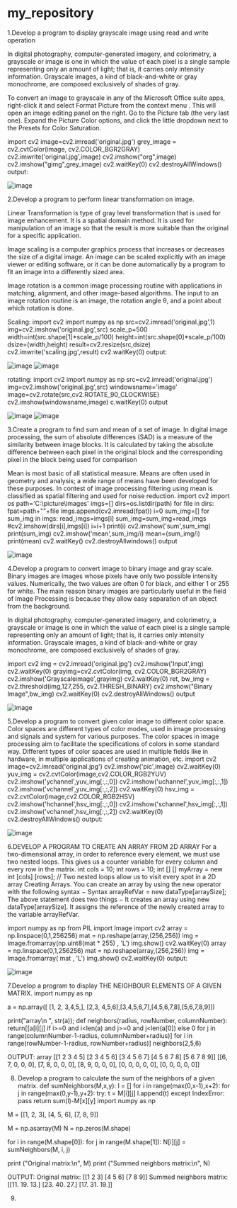 # my_repository
1.Develop a program to display grayscale image using read and write operation

In digital photography, computer-generated imagery, and colorimetry, a grayscale or image is one in which the value of each pixel is a single sample representing only an amount of light; that is, it carries only intensity information. Grayscale images, a kind of black-and-white or gray monochrome, are composed exclusively of shades of gray.

To convert an image to grayscale in any of the Microsoft Office suite apps, right-click it and select Format Picture from the context menu . This will open an image editing panel on the right. Go to the Picture tab (the very last one). Expand the Picture Color options, and click the little dropdown next to the Presets for Color Saturation.

import cv2 image=cv2.imread('original.jpg') grey_image = cv2.cvtColor(image, cv2.COLOR_BGR2GRAY) cv2.imwrite('original.jpg',image) cv2.imshow("org",image) cv2.imshow("gimg",grey_image) cv2.waitKey(0) cv2.destroyAllWindows() output:

![image](https://user-images.githubusercontent.com/75006493/104893410-68ea8380-5999-11eb-8362-b3670f32e9cf.png)

2.Develop a program to perform linear transformation on image.

Linear Transformation is type of gray level transformation that is used for image enhancement. It is a spatial domain method. It is used for manipulation of an image so that the result is more suitable than the original for a specific application.

Image scaling is a computer graphics process that increases or decreases the size of a digital image. An image can be scaled explicitly with an image viewer or editing software, or it can be done automatically by a program to fit an image into a differently sized area.

Image rotation is a common image processing routine with applications in matching, alignment, and other image-based algorithms. The input to an image rotation routine is an image, the rotation angle θ, and a point about which rotation is done.

Scaling: import cv2 import numpy as np src=cv2.imread('original.jpg',1) img=cv2.imshow('original.jpg',src) scale_p=500 width=int(src.shape[1]*scale_p/100) height=int(src.shape[0]*scale_p/100) dsize=(width,height) result=cv2.resize(src,dsize) cv2.imwrite('scaling.jpg',result) cv2.waitKey(0) output:

![image](https://user-images.githubusercontent.com/75006493/104893799-e3b39e80-5999-11eb-9c87-6967c6ad1fb5.png)
![image](https://user-images.githubusercontent.com/75006493/104893986-207f9580-599a-11eb-8ede-4e5977902877.png)

rotating: import cv2 import numpy as np src=cv2.imread('original.jpg') img=cv2.imshow('original.jpg',src) windowsname='image' image=cv2.rotate(src,cv2.ROTATE_90_CLOCKWISE) cv2.imshow(windowsname,image) c.waitKey(0) output

![image](https://user-images.githubusercontent.com/75006493/104894248-748a7a00-599a-11eb-9b7b-fb046c9fbaa4.png)
![image](https://user-images.githubusercontent.com/75006493/104894365-9dab0a80-599a-11eb-99ca-8636cdb3f9a1.png)

3.Create a program to find sum and mean of a set of image. In digital image processing, the sum of absolute differences (SAD) is a measure of the similarity between image blocks. It is calculated by taking the absolute difference between each pixel in the original block and the corresponding pixel in the block being used for comparison

Mean is most basic of all statistical measure. Means are often used in geometry and analysis; a wide range of means have been developed for these purposes. In contest of image processing filtering using mean is classified as spatial filtering and used for noise reduction. import cv2 import os path='C:\picture\images' imgs=[] dirs=os.listdir(path) for file in dirs: fpat=path+"\"+file imgs.append(cv2.imread(fpat)) i=0 sum_img=[] for sum_img in imgs: read_imgs=imgs[i] sum_img=sum_img+read_imgs #cv2.imshow(dirs[i],imgs[i]) i=i+1 print(i) cv2.imshow('sum',sum_img) print(sum_img) cv2.imshow('mean',sum_img/i) mean=(sum_img/i) print(mean) cv2.waitKey() cv2.destroyAllwindows() output

![image](https://user-images.githubusercontent.com/75006493/104894603-eb277780-599a-11eb-961b-040747a89be9.png)

4.Develop a program to convert image to binary image and gray scale. Binary images are images whose pixels have only two possible intensity values. Numerically, the two values are often 0 for black, and either 1 or 255 for white. The main reason binary images are particularly useful in the field of Image Processing is because they allow easy separation of an object from the background.

In digital photography, computer-generated imagery, and colorimetry, a grayscale or image is one in which the value of each pixel is a single sample representing only an amount of light; that is, it carries only intensity information. Grayscale images, a kind of black-and-white or gray monochrome, are composed exclusively of shades of gray.

import cv2 img = cv2.imread('original.jpg') cv2.imshow('Input',img) cv2.waitKey(0) grayimg=cv2.cvtColor(img, cv2.COLOR_BGR2GRAY) cv2.imshow('Grayscaleimage',grayimg) cv2.waitKey(0) ret, bw_img = cv2.threshold(img,127,255, cv2.THRESH_BINARY) cv2.imshow("Binary Image",bw_img) cv2.waitKey(0) cv2.destroyAllWindows() output

![image](https://user-images.githubusercontent.com/75006493/104894842-32156d00-599b-11eb-8816-c354c494de1e.png)

5.Develop a program to convert given color image to different color space. Color spaces are different types of color modes, used in image processing and signals and system for various purposes. The color spaces in image processing aim to facilitate the specifications of colors in some standard way. Different types of color spaces are used in multiple fields like in hardware, in multiple applications of creating animation, etc. import cv2 image=cv2.imread('original.jpg') cv2.imshow('pic',image) cv2.waitKey(0) yuv_img = cv2.cvtColor(image,cv2.COLOR_RGB2YUV) cv2.imshow('ychannel',yuv_img[:,:,0]) cv2.imshow('uchannel',yuv_img[:,:,1]) cv2.imshow('vchannel',yuv_img[:,:,2]) cv2.waitKey(0) hsv_img = cv2.cvtColor(image,cv2.COLOR_RGB2HSV) cv2.imshow('hchannel',hsv_img[:,:,0]) cv2.imshow('schannel',hsv_img[:,:,1]) cv2.imshow('vchannel',hsv_img[:,:,2]) cv2.waitKey(0) cv2.destroyAllWindows() output: 

![image](https://user-images.githubusercontent.com/75006493/104895119-7e60ad00-599b-11eb-9e22-f6ef3ecb8348.png)

6.DEVELOP A PROGRAM TO CREATE AN ARRAY FROM 2D ARRAY For a two-dimensional array, in order to reference every element, we must use two nested loops. This gives us a counter variable for every column and every row in the matrix. int cols = 10; int rows = 10; int [] [] myArray = new int [cols] [rows]; // Two nested loops allow us to visit every spot in a 2D array Creating Arrays. You can create an array by using the new operator with the following syntax − Syntax arrayRefVar = new dataType[arraySize]; The above statement does two things − It creates an array using new dataType[arraySize]. It assigns the reference of the newly created array to the variable arrayRefVar.

import numpy as np from PIL import Image import cv2 array = np.linspace(0,1,256256) mat = np.reshape(array,(256,256)) img = Image.fromarray(np.uint8(mat * 255) , 'L') img.show() cv2.waitKey(0) array = np.linspace(0,1,256256) mat = np.reshape(array,(256,256)) img = Image.fromarray( mat , 'L') img.show() cv2.waitKey(0) output:

![image](https://user-images.githubusercontent.com/75006493/104895351-c7b0fc80-599b-11eb-85db-c491030b0d81.png)

7.Develop a program to display THE NEIGHBOUR ELEMENTS OF A GIVEN MATRIX.
import numpy as np
 
a = np.array([ [1, 2, 3,4,5,], [2,3, 4,5,6],[3,4,5,6,7],[4,5,6,7,8],[5,6,7,8,9]])
 
print("array\n ", str(a));
def neighbors(radius, rowNumber, columnNumber):
    return[[a[i][j] if i>=0 and i<len(a) and j>=0 and j<len(a[0]) else 0
            for j in range(columnNumber-1-radius, columnNumber+radius)]
               for i in range(rowNumber-1-radius, rowNumber+radius)]
neighbors(2,5,6)

OUTPUT:
array
  [[1 2 3 4 5]
 [2 3 4 5 6]
 [3 4 5 6 7]
 [4 5 6 7 8]
 [5 6 7 8 9]]
[[6, 7, 0, 0, 0],
 [7, 8, 0, 0, 0],
 [8, 9, 0, 0, 0],
 [0, 0, 0, 0, 0],
 [0, 0, 0, 0, 0]]
 
 8. Develop a program to calculate the sum of the neighbors of a given matrix.
 def sumNeighbors(M,x,y):
    l = []
    for i in range(max(0,x-1),x+2): 
        for j in range(max(0,y-1),y+2):
            try:
                t = M[i][j]
                l.append(t)
            except IndexError: 
                pass
    return sum(l)-M[x][y]
import numpy as np

M = [[1, 2, 3],
    [4, 5, 6],
    [7, 8, 9]] 

M = np.asarray(M)
N = np.zeros(M.shape)

for i in range(M.shape[0]):
    for j in range(M.shape[1]):
        N[i][j] = sumNeighbors(M, i, j)

print ("Original matrix:\n", M)
print ("Summed neighbors matrix:\n", N)

OUTPUT:
Original matrix:
 [[1 2 3]
 [4 5 6]
 [7 8 9]]
Summed neighbors matrix:
 [[11. 19. 13.]
 [23. 40. 27.]
 [17. 31. 19.]]
 
 9.

